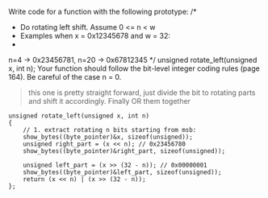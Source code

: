Write code for a function with the following prototype:
/*
* Do rotating left shift. Assume 0 <= n < w
* Examples when x = 0x12345678 and w = 32:
*
 n=4 -> 0x23456781, n=20 -> 0x67812345
*/
unsigned rotate_left(unsigned x, int n);
Your function should follow the bit-level integer coding rules (page 164). Be
careful of the case n = 0.
> this one is pretty straight forward, just divide the bit to rotating parts and
> shift it accordingly. Finally OR them together

```
unsigned rotate_left(unsigned x, int n)
{
    // 1. extract rotating n bits starting from msb:
    show_bytes((byte_pointer)&x, sizeof(unsigned));
    unsigned right_part = (x << n); // 0x23456780
    show_bytes((byte_pointer)&right_part, sizeof(unsigned));

    unsigned left_part = (x >> (32 - n)); // 0x00000001
    show_bytes((byte_pointer)&left_part, sizeof(unsigned));
    return (x << n) | (x >> (32 - n));
};
```